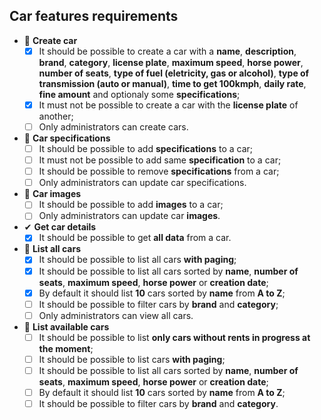 ## Car features requirements

- 📅 **Create car**
  - [x] It should be possible to create a car with a **name**, **description**, **brand**, **category**, **license plate**, **maximum speed**, **horse power**, **number of seats**, **type of fuel (eletricity, gas or alcohol)**, **type of transmission (auto or manual)**, **time to get 100kmph**, **daily rate**, **fine amount** and optionaly some **specifications**;
  - [x] It must not be possible to create a car with the **license plate** of another;
  - [ ] Only administrators can create cars.

- 📅 **Car specifications**
  - [ ] It should be possible to add **specifications** to a car;
  - [ ] It must not be possible to add same **specification** to a car;
  - [ ] It should be possible to remove **specifications** from a car;
  - [ ] Only administrators can update car specifications.

- 📅 **Car images**
  - [ ] It should be possible to add **images** to a car;
  - [ ] Only administrators can update car **images**.

- ✔ **Get car details**
  - [x] It should be possible to get **all data** from a car.

- 📅 **List all cars**
  - [x] It should be possible to list all cars **with paging**;
  - [x] It should be possible to list all cars sorted by **name**, **number of seats**, **maximum speed**, **horse power** or **creation date**;
  - [x] By default it should list **10** cars sorted by **name** from **A to Z**;
  - [ ] It should be possible to filter cars by **brand** and **category**;
  - [ ] Only administrators can view all cars.

- 📅 **List available cars**
  - [ ] It should be possible to list **only cars without rents in progress at the moment**;
  - [ ] It should be possible to list cars **with paging**;
  - [ ] It should be possible to list all cars sorted by **name**, **number of seats**, **maximum speed**, **horse power** or **creation date**;
  - [ ] By default it should list **10** cars sorted by **name** from **A to Z**;
  - [ ] It should be possible to filter cars by **brand** and **category**.
